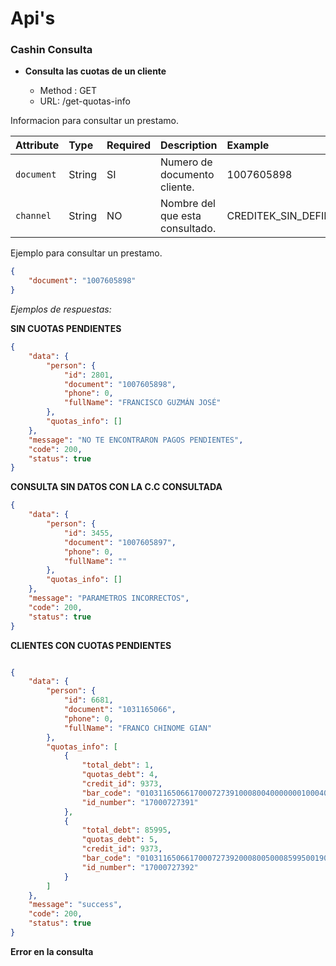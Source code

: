 # Api's

### Cashin Consulta

-   **Consulta las cuotas de un cliente**

    -   Method : GET
    -   URL: /get-quotas-info

Informacion para consultar un prestamo.

| Attribute  | Type   | Required | Description                     | Example              | Default                  |
| :--------- | :----- | :------- | :------------------------------ | :------------------- | :----------------------- |
| `document` | String | SI       | Numero de documento cliente.    | 1007605898           |                          |
| `channel`  | String | NO       | Nombre del que esta consultado. | CREDITEK_SIN_DEFINIR | CREDITEK_SIN_ESPECIFICAR |

Ejemplo para consultar un prestamo.

```json
{
    "document": "1007605898"
}
```

_Ejemplos de respuestas:_

**SIN CUOTAS PENDIENTES**

```json
{
    "data": {
        "person": {
            "id": 2801,
            "document": "1007605898",
            "phone": 0,
            "fullName": "FRANCISCO GUZMÁN JOSÉ"
        },
        "quotas_info": []
    },
    "message": "NO TE ENCONTRARON PAGOS PENDIENTES",
    "code": 200,
    "status": true
}
```

**CONSULTA SIN DATOS CON LA C.C CONSULTADA**

```json
{
    "data": {
        "person": {
            "id": 3455,
            "document": "1007605897",
            "phone": 0,
            "fullName": ""
        },
        "quotas_info": []
    },
    "message": "PARAMETROS INCORRECTOS",
    "code": 200,
    "status": true
}
```
**CLIENTES CON CUOTAS PENDIENTES**

```json

{
    "data": {
        "person": {
            "id": 6681,
            "document": "1031165066",
            "phone": 0,
            "fullName": "FRANCO CHINOME GIAN"
        },
        "quotas_info": [
            {
                "total_debt": 1,
                "quotas_debt": 4,
                "credit_id": 9373,
                "bar_code": "010311650661700072739100080040000000100040222",
                "id_number": "17000727391"
            },
            {
                "total_debt": 85995,
                "quotas_debt": 5,
                "credit_id": 9373,
                "bar_code": "010311650661700072739200080050008599500190222",
                "id_number": "17000727392"
            }
        ]
    },
    "message": "success",
    "code": 200,
    "status": true
}

```


**Error en la consulta**

```json

```
